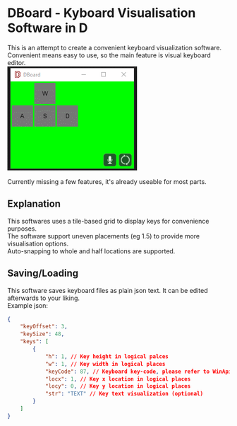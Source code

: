 # DBoard - Kyboard Visualisation Software in D

This is an attempt to create a convenient keyboard visualization software. Convenient means easy to use, so the main feature is visual keyboard editor.  
![Preview](https://raw.githubusercontent.com/GrimMaple/dboard/master/preview.gif)

Currently missing a few features, it's already useable for most parts.

## Explanation
This softwares uses a tile-based grid to display keys for convenience purposes.  
The software support uneven placements (eg 1.5) to provide more visualisation options.  
Auto-snapping to whole and half locations are supported.

## Saving/Loading
This software saves keyboard files as plain json text. It can be edited afterwards to your liking.  
Example json:
```json
{
    "keyOffset": 3,
    "keySize": 48,
    "keys": [
        {
            "h": 1, // Key height in logical palces
            "w": 1, // Key width in logical places
            "keyCode": 87, // Keyboard key-code, please refer to WinApi's Virtual Key Codes for additional info
            "locx": 1, // Key x location in logical places
            "locy": 0, // Key y location in logical places
            "str": "TEXT" // Key text visualization (optional)
        }
    ]
}
```
